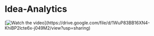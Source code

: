 # Idea-Analytics

[![Watch the video]('https://github.com/akanshajainn/Idea-Analytics/blob/master/pic.png')](https://drive.google.com/file/d/1WuP83BB16XN4-KhiBP2lcte6x-j049M2/view?usp=sharing)
